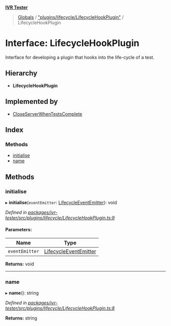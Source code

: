 **[IVR Tester](../README.md)**

> [Globals](../README.md) / ["plugins/lifecycle/LifecycleHookPlugin"](../modules/_plugins_lifecycle_lifecyclehookplugin_.md) / LifecycleHookPlugin

# Interface: LifecycleHookPlugin

Interface for developing a plugin that hooks into the life-cycle of a
test.

## Hierarchy

* **LifecycleHookPlugin**

## Implemented by

* [CloseServerWhenTestsComplete](../classes/_testing_closeserverwhentestscomplete_.closeserverwhentestscomplete.md)

## Index

### Methods

* [initialise](_plugins_lifecycle_lifecyclehookplugin_.lifecyclehookplugin.md#initialise)
* [name](_plugins_lifecycle_lifecyclehookplugin_.lifecyclehookplugin.md#name)

## Methods

### initialise

▸ **initialise**(`eventEmitter`: [LifecycleEventEmitter](_plugins_lifecycle_lifecycleeventemitter_.lifecycleeventemitter.md)): void

*Defined in [packages/ivr-tester/src/plugins/lifecycle/LifecycleHookPlugin.ts:9](https://github.com/SketchingDev/ivr-tester/blob/aac0a71/packages/ivr-tester/src/plugins/lifecycle/LifecycleHookPlugin.ts#L9)*

#### Parameters:

Name | Type |
------ | ------ |
`eventEmitter` | [LifecycleEventEmitter](_plugins_lifecycle_lifecycleeventemitter_.lifecycleeventemitter.md) |

**Returns:** void

___

### name

▸ **name**(): string

*Defined in [packages/ivr-tester/src/plugins/lifecycle/LifecycleHookPlugin.ts:8](https://github.com/SketchingDev/ivr-tester/blob/aac0a71/packages/ivr-tester/src/plugins/lifecycle/LifecycleHookPlugin.ts#L8)*

**Returns:** string
